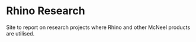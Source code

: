 # Rhino Research
Site to report on research projects where Rhino and other McNeel products are utilised.
